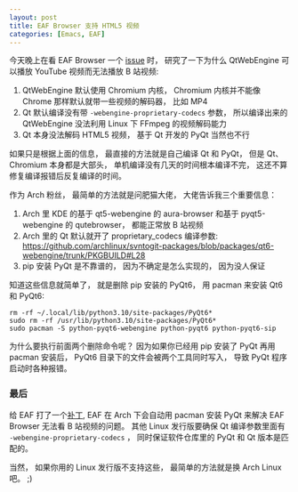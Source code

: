 ```yaml
---
layout: post
title: EAF Browser 支持 HTML5 视频
categories: [Emacs, EAF]
---
```


今天晚上在看 EAF Browser 一个 [issue](https://github.com/emacs-eaf/eaf-browser/issues/59?notification_referrer_id=NT_kwDOAAOfr7E2NDMyMzQxNjE1OjIzNzQ4Nw) 时， 研究了一下为什么 QtWebEngine 可以播放 YouTube 视频而无法播放 B 站视频:
1. QtWebEngine 默认使用 Chromium 内核， Chromium 内核并不能像 Chrome 那样默认就带一些视频的解码器， 比如 MP4
2. Qt 默认编译没有带 `-webengine-proprietary-codecs` 参数， 所以编译出来的 QtWebEngine 没法利用 Linux 下 FFmpeg 的视频解码能力
3. Qt 本身没法解码 HTML5 视频， 基于 Qt 开发的 PyQt 当然也不行

如果只是根据上面的信息， 最直接的方法就是自己编译 Qt 和 PyQt， 但是 Qt、 Chromium 本身都是大部头， 单机编译没有几天的时间根本编译不完， 这还不算修复编译报错后反复编译的时间。

作为 Arch 粉丝， 最简单的方法就是问肥猫大佬， 大佬告诉我三个重要信息：
1. Arch 里 KDE 的基于 qt5-webengine 的 aura-browser 和基于 pyqt5-webengine 的 qutebrowser， 都能正常放 B 站视频
2. Arch 里的 Qt 默认就开了 proprietary_codecs 编译参数: https://github.com/archlinux/svntogit-packages/blob/packages/qt6-webengine/trunk/PKGBUILD#L28
3. pip 安装 PyQt 是不靠谱的， 因为不确定是怎么实现的， 因为没人保证

知道这些信息就简单了， 就是删除 pip 安装的 PyQt6， 用 pacman 来安装 Qt6 和 PyQt6:

```shell
rm -rf ~/.local/lib/python3.10/site-packages/PyQt6*
sudo rm -rf /usr/lib/python3.10/site-packages/PyQt6*
sudo pacman -S python-pyqt6-webengine python-pyqt6 python-pyqt6-sip
```

为什么要执行前面两个删除命令呢？ 因为如果你已经用 pip 安装了 PyQt 再用 pacman 安装后， PyQt6 目录下的文件会被两个工具同时写入， 导致 PyQt 程序启动时各种报错。

### 最后
给 EAF 打了一个[补丁](https://github.com/emacs-eaf/emacs-application-framework/commit/04de86c5c09ec07055ee7c8fbb270afd820cfa58), EAF 在 Arch 下会自动用 pacman 安装 PyQt 来解决 EAF Browser 无法看 B 站视频的问题。 其他 Linux 发行版要确保 Qt 编译参数里面有 `-webengine-proprietary-codecs` ， 同时保证软件仓库里的 PyQt 和 Qt 版本是匹配的。 

当然， 如果你用的 Linux 发行版不支持这些， 最简单的方法就是换 Arch Linux 吧。 ;)

